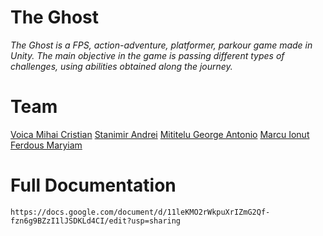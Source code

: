 # The Ghost

*The Ghost is a FPS, action-adventure, platformer, parkour game made in Unity.
The main objective in the game is passing different types of challenges, using abilities obtained along the journey.*

# Team
[Voica Mihai Cristian](https://github.com/Mickai55)
[Stanimir Andrei](https://github.com/AndreiStanimir)
[Mititelu George Antonio](https://github.com/ToniMititelu)
[Marcu Ionut](https://github.com/Marcu333)
[Ferdous Maryiam](https://github.com/ferdousmrym)

# Full Documentation
```
https://docs.google.com/document/d/11leKMO2rWkpuXrIZmG2Qf-fzn6g9BZzI1lJSDKLd4CI/edit?usp=sharing
```
